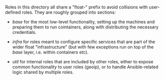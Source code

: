 Roles in this directory all share a "float-" prefix to avoid collisions
with user-defined roles. They are roughly grouped into sections:

* *base* for the most low-level functionality, setting up the machines
  and preparing them to run cointainers, along with distributing the
  necessary credentials.

* *infra* for roles meant to configure specific services that are part
  of the wider float "infrastructure" (but with few exceptions run on
  top of the *base* layer, i.e. within containers etc).

* *util* for internal roles that are included by other roles, either to
  expose common functionality to user roles (geoip), or to handle
  Ansible-related logic shared by multiple roles.


